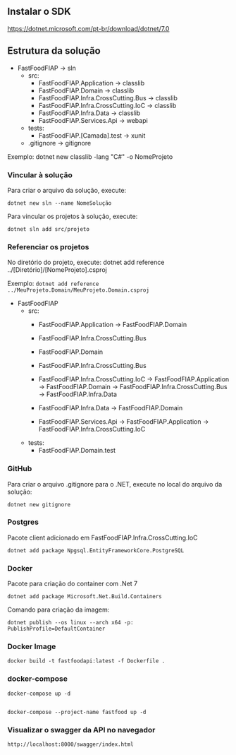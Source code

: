 ## Instalar o SDK
https://dotnet.microsoft.com/pt-br/download/dotnet/7.0


## Estrutura da solução

- FastFoodFIAP                                  ->  sln
    - src: 
        - FastFoodFIAP.Application              ->  classlib        
        - FastFoodFIAP.Domain                   ->  classlib
        - FastFoodFIAP.Infra.CrossCutting.Bus   ->  classlib
        - FastFoodFIAP.Infra.CrossCutting.IoC   ->  classlib
        - FastFoodFIAP.Infra.Data               ->  classlib
        - FastFoodFIAP.Services.Api             ->  webapi
    - tests:
        - FastFoodFIAP.[Camada].test            ->  xunit
    - .gitignore                                ->  gitignore  

Exemplo: dotnet new classlib -lang "C#" -o NomeProjeto

### Vincular à solução

Para criar o arquivo da solução, execute:

    dotnet new sln --name NomeSolução

Para vincular os projetos à solução, execute:

    dotnet sln add src/projeto


### Referenciar os projetos

No diretório do projeto, execute:
    dotnet add reference ../[Diretório]/[NomeProjeto].csproj

Exemplo: `dotnet add reference ../MeuProjeto.Domain/MeuProjeto.Domain.csproj`

- FastFoodFIAP                        
    - src: 
        - FastFoodFIAP.Application
                -> FastFoodFIAP.Domain

        - FastFoodFIAP.Infra.CrossCutting.Bus

        - FastFoodFIAP.Domain                

        - FastFoodFIAP.Infra.CrossCutting.Bus

        - FastFoodFIAP.Infra.CrossCutting.IoC
                -> FastFoodFIAP.Application
                -> FastFoodFIAP.Domain
                -> FastFoodFIAP.Infra.CrossCutting.Bus
                -> FastFoodFIAP.Infra.Data

        - FastFoodFIAP.Infra.Data
                -> FastFoodFIAP.Domain

        - FastFoodFIAP.Services.Api
                -> FastFoodFIAP.Application
                -> FastFoodFIAP.Infra.CrossCutting.IoC
    - tests:
        - FastFoodFIAP.Domain.test          

### GitHub


Para criar o arquivo .gitignore para o .NET, execute no local do arquivo da solução:

    dotnet new gitignore


### Postgres

Pacote client adicionado em FastFoodFIAP.Infra.CrossCutting.IoC

    dotnet add package Npgsql.EntityFrameworkCore.PostgreSQL

### Docker 

Pacote para criação do container com .Net 7

    dotnet add package Microsoft.Net.Build.Containers

Comando para criação da imagem:

    dotnet publish --os linux --arch x64 -p: PublishProfile=DefaultContainer

### Docker Image

    docker build -t fastfoodapi:latest -f Dockerfile .
    
### docker-compose

    docker-compose up -d


    docker-compose --project-name fastfood up -d

### Visualizar o swagger da API no navegador

    http://localhost:8000/swagger/index.html
